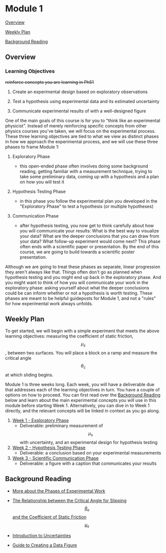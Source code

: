 # Module 1

[Overview](#overview)

[Weekly Plan](#weekly-plan)

[Background Reading](#background-reading)


## Overview 

### Learning Objectives


~~reinforce concepts you are learning in Ph51~~

1. Create an experimental design based on exploratory observations 

2. Test a hypothesis using experimental data and its estimated uncertainty 

3. Communicate experimental results of with a well-designed figure

One of the main goals of this course is for you to "think like an experimental physicist". Instead of merely reinforcing specific concepts from other physics courses you've taken, we will focus on the experimental process. These three learning objectives are tied to what we view as distinct phases in how we approach the experimental process, and we will use these three phases to frame Module 1:

1. Exploratory Phase
    - this open-ended phase often involves doing some background reading, getting familiar with a measurement technique, trying to take some preliminary data, coming up with a hypothesis and a plan on how you will test it

2. Hypothesis Testing Phase
    - in this phase you follow the experimental plan you developed in the "Exploratory Phase" to test a hypothesis (or multiple hypotheses)

3. Communication Phase
    - after hypothesis testing, you now get to think carefully about how you will communicate your results: What is the best way to visualize your data? What are the deeper conclusions that you can draw from your data? What follow-up experiment would come next? This phase often ends with a scientific paper or presentation. By the end of this course, we are going to build towards a scientific poster presentation.

Although we are going to treat these phases as separate, linear progression they aren't always like that. Things often don't go as planned when hypothesis testing and you might end up back in the exploratory phase. And you might want to think of how you will communicate your work in the exploratory phase: asking yourself about what the deeper conclusions could be can inform whether or not a hypothesis is worth testing. These phases are meant to be helpful guideposts for Module 1, and not a "rules" for how experimental work always unfolds.

## Weekly Plan

To get started, we will begin with a simple experiment that meets the above learning objectives: measuring the coefficient of static friction, $$\mu_s$$, between two surfaces. You will place a block on a ramp and measure the critical angle $$\theta_c$$ at which sliding begins. 

Module 1 is three weeks long. Each week, you will have a deliverable due that addresses each of the learning objectives in turn. You have a couple of options on how to proceed. You can first read over the [Background Reading](#background-reading) below and learn about the main experimental concepts you will use in this module before starting Week 1. Alternatively, you can dive in to Week 1 directly, and the relevant concepts will be linked in context as you go along. 

1. [Week 1 - Exploratory Phase](week1-exploratory)
    - Deliverable: preliminary measurement of $$\mu_s$$ with uncertainty, and an experimental design for hypothesis testing
2. [Week 2 - Hypothesis Testing Phase](week2-hypothesis-testing)
    - Deliverable: a conclusion based on your experimental measurements
2. [Week 3 - Scientific Communication Phase](week3-communication)
    - Deliverable: a figure with a caption that communicates your results



## Background Reading

+ [More about the Phases of Experimental Work](experimental-phases.md)

+ [The Relationship between the Critical Angle for Slipping $$\theta_c$$ and the Coefficient of Static Friction $$\mu_s$$](block-on-a-ramp.md)

+ [Introduction to Uncertainties](uncertainty-introduction.md)

+ [Guide to Creating a Data Figure](figure-guide.md)
